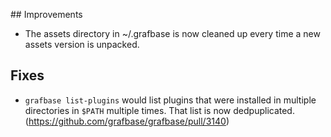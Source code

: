 ## Improvements

- The assets directory in ~/.grafbase is now cleaned up every time a new assets version is unpacked.

## Fixes

- `grafbase list-plugins` would list plugins that were installed in multiple directories in `$PATH` multiple times. That list is now dedpuplicated. (https://github.com/grafbase/grafbase/pull/3140)
